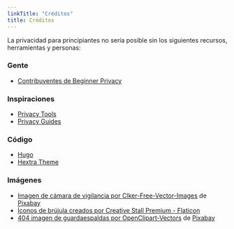```yaml
---
linkTitle: "Créditos"
title: Créditos
---
```

La privacidad para principiantes no sería posible sin los siguientes recursos, herramientas y personas:
### Gente
- [Contribuyentes de Beginner Privacy](https://github.com/beginnerprivacy/beginnerprivacy.github.io/graphs/contributors)

### Inspiraciones
- [Privacy Tools](https://www.privacytools.io/)
- [Privacy Guides](https://www.privacyguides.org/)

### Código
- [Hugo](https://gohugo.io/)
- [Hextra Theme](https://github.com/imfing/hextra/)

### Imágenes
- [Imagen de cámara de vigilancia por Clker-Free-Vector-Images](https://pixabay.com/users/clker-free-vector-images-3736/?utm_source=link-attribution&utm_medium=referral&utm_campaign=image&utm_content=295146) de [Pixabay](https://pixabay.com//?utm_source=link-attribution&utm_medium=referral&utm_campaign=image&utm_content=295146)
- [Íconos de brújula creados por Creative Stall Premium - Flaticon](https://www.flaticon.com/free-icons/compass)
- [404 imagen de guardaespaldas por OpenClipart-Vectors](https://pixabay.com/users/openclipart-vectors-30363/?utm_source=link-attribution&utm_medium=referral&utm_campaign=image&utm_content=145447) de [Pixabay](https://pixabay.com//?utm_source=link-attribution&utm_medium=referral&utm_campaign=image&utm_content=145447)